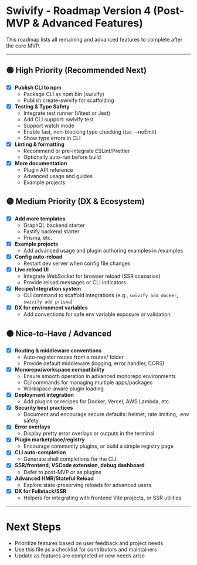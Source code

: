 # Swivify - Roadmap Version 4 (Post-MVP & Advanced Features)

This roadmap lists all remaining and advanced features to complete after the core MVP.

---

## 🟢 High Priority (Recommended Next)

- [x] **Publish CLI to npm**
  - Package CLI as npm bin (swivify)
  - Publish create-swivify for scaffolding
- [x] **Testing & Type Safety**
  - Integrate test runner (Vitest or Jest)
  - Add CLI support: swivify test
  - Support watch mode
  - Enable fast, non-blocking type checking (tsc --noEmit)
  - Show type errors in CLI
- [x] **Linting & formatting**
  - Recommend or pre-integrate ESLint/Prettier
  - Optionally auto-run before build
- [x] **More documentation**
  - Plugin API reference
  - Advanced usage and guides
  - Example projects

## 🟡 Medium Priority (DX & Ecosystem)

- [x] **Add more templates**
  - GraphQL backend starter
  - Fastify backend starter
  - Prisma, etc.
- [x] **Example projects**
  - Add advanced usage and plugin authoring examples in /examples
- [x] **Config auto-reload**
  - Restart dev server when config file changes
- [x] **Live reload UI**
  - Integrate WebSocket for browser reload (SSR scenarios)
  - Provide reload messages or CLI indicators
- [x] **Recipe/Integration system**
  - CLI command to scaffold integrations (e.g., `swivify add docker`, `swivify add prisma`)
- [x] **DX for environment variables**
  - Add conventions for safe env variable exposure or validation

## 🟠 Nice-to-Have / Advanced

- [x] **Routing & middleware conventions**
  - Auto-register routes from a routes/ folder
  - Provide default middleware (logging, error handler, CORS)
- [x] **Monorepo/workspace compatibility**
  - Ensure smooth operation in advanced monorepo environments
  - CLI commands for managing multiple apps/packages
  - Workspace-aware plugin loading
- [x] **Deployment integration**
  - Add plugins or recipes for Docker, Vercel, AWS Lambda, etc.
- [x] **Security best practices**
  - Document and encourage secure defaults: helmet, rate limiting, .env safety
- [x] **Error overlays**
  - Display pretty error overlays or outputs in the terminal
- [x] **Plugin marketplace/registry**
  - Encourage community plugins, or build a simple registry page
- [x] **CLI auto-completion**
  - Generate shell completions for the CLI
- [x] **SSR/frontend, VSCode extension, debug dashboard**
  - Defer to post-MVP or as plugins
- [x] **Advanced HMR/Stateful Reload**
  - Explore state-preserving reloads for advanced users
- [x] **DX for Fullstack/SSR**
  - Helpers for integrating with frontend Vite projects, or SSR utilities

---

# Next Steps

- Prioritize features based on user feedback and project needs
- Use this file as a checklist for contributors and maintainers
- Update as features are completed or new needs arise
